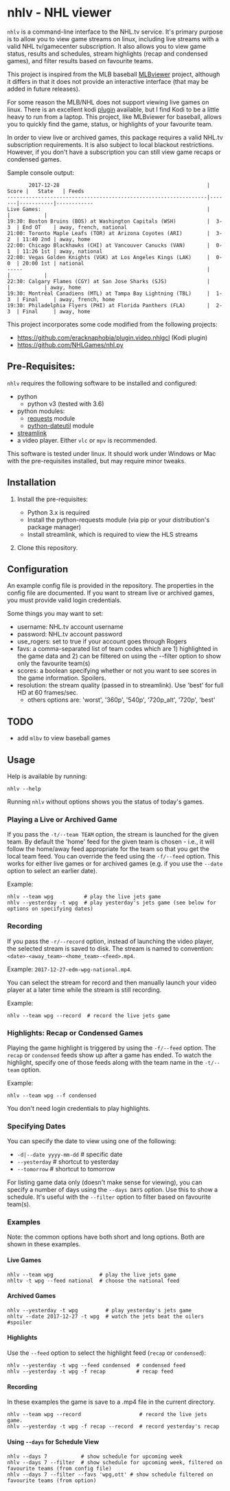 nhlv - NHL viewer
=================

`nhlv` is a command-line interface to the NHL.tv service. It's primary purpose is to allow you to view game
streams on linux, including live streams with a valid NHL tv/gamecenter subscription.  It also allows you to
view game status, results and schedules, stream highlights (recap and condensed games), and filter results
based on favourite teams.

This project is inspired from the MLB baseball [MLBviewer](https://github.com/sdelafond/mlbviewer) project,
although it differs in that it does not provide an interactive interface (that may be added in future releases). 

For some reason the MLB/NHL does not support viewing live games on linux. There is an excellent kodi
[plugin](https://github.com/eracknaphobia/plugin.video.nhlgcl) available, but I find Kodi to be a little heavy
to run from a laptop. This project, like MLBviewer for baseball, allows you to quickly find the game, status,
or highlights of your favourite team.

In order to view live or archived games, this package requires a valid NHL.tv subscription requirements. It
is also subject to local blackout restrictions. However, if you don't have a subscription you can still view
game recaps or condensed games.


Sample console output:

````
       2017-12-28                                                | Score |   State   | Feeds
-----------------------------------------------------------------|-------|-----------|------------
Live Games:                                                      |       |           |
19:30: Boston Bruins (BOS) at Washington Capitals (WSH)          |  3-3  | End OT    | away, french, national
21:00: Toronto Maple Leafs (TOR) at Arizona Coyotes (ARI)        |  3-2  | 11:40 2nd | away, home
22:00: Chicago Blackhawks (CHI) at Vancouver Canucks (VAN)       |  0-1  | 11:26 1st | away, national
22:00: Vegas Golden Knights (VGK) at Los Angeles Kings (LAK)     |  0-0  | 20:00 1st | national
-----                                                            |       |           |
22:30: Calgary Flames (CGY) at San Jose Sharks (SJS)             |       |           | away, home
19:30: Montréal Canadiens (MTL) at Tampa Bay Lightning (TBL)     |  1-3  | Final     | away, french, home
19:30: Philadelphia Flyers (PHI) at Florida Panthers (FLA)       |  2-3  | Final     | away, home
````

This project incorporates some code modified from the following projects: 

* https://github.com/eracknaphobia/plugin.video.nhlgcl (Kodi plugin)
* https://github.com/NHLGames/nhl.py


## Pre-Requisites:

`nhlv` requires the following software to be installed and configured:
* python 
    - python v3 (tested with 3.6) 
* python modules:
    - [requests](http://python-requests.org/) module 
    - [python-dateutil](https://dateutil.readthedocs.io/en/stable/) module
* [streamlink](https://streamlink.github.io/)
* a video player. Either `vlc` or `mpv` is recommended.

This software is tested under linux. It should work under Windows or Mac with the pre-requisites installed, but may require minor tweaks.


## Installation

1. Install the pre-requisites: 
    * Python 3.x is required
    * Install the python-requests module (via pip or your distribution's package manager) 
    * Install streamlink, which is required to view the HLS streams

2. Clone this repository.


## Configuration

An example config file is provided in the repository. The properties in the config file are documented. If you
want to stream live or archived games, you must provide valid login credentials. 

Some things you may want to set:

* username: NHL.tv account username
* password: NHL.tv account password
* use_rogers: set to true if your account goes through Rogers
* favs: a comma-separated list of team codes which are 1) highlighted in the game data and 2) can be filtered on using the --filter option to show only the favourite team(s)
* scores: a boolean specifying whether or not you want to see scores in the game information. Spoilers.
* resolution: the stream quality (passed in to streamlink). Use 'best' for full HD at 60 frames/sec.
    - others options are: 'worst', '360p', '540p', '720p_alt', '720p', 'best'


## TODO

* add `mlbv` to view baseball games


## Usage

Help is available by running:

    nhlv --help

Running `nhlv` without options shows you the status of today's games.


### Playing a Live or Archived Game

If you pass the `-t/--team TEAM` option, the stream is launched for the given team. By default the 'home' feed
for the given team is chosen - i.e., it will follow the home/away feed appropriate for the team so that you
get the local team feed.  You can override the feed using the `-f/--feed` option. This works for either live
games or for archived games (e.g. if you use the `--date` option to select an earlier date).

Example:

    nhlv --team wpg          # play the live jets game
    nhlv --yesterday -t wpg  # play yesterday's jets game (see below for options on specifying dates)


### Recording

If you pass the `-r/--record` option, instead of launching the video player, the selected stream is saved to
disk. The stream is named to convention: `<date>-<away_team>-<home_team>-<feed>.mp4`. 

Example: `2017-12-27-edm-wpg-national.mp4`.

You can select the stream for record and then manually launch your video player at a later time while the
stream is still recording.

Example:

    nhlv --team wpg --record  # record the live jets game


### Highlights: Recap or Condensed Games

Playing the game highlight is triggered by using the `-f/--feed` option. The `recap` or `condensed` feeds show
up after a game has ended. To watch the highlight, specify one of those feeds along with the team name in the
`-t/--team` option.

Example:

    nhlv --team wpg --f condensed

You don't need login credentials to play highlights.


### Specifying Dates

You can specify the date to view using one of the following:

* `-d|--date yyyy-mm-dd`  # specific date
* `--yesterday`           # shortcut to yesterday
* `--tomorrow`            # shortcut to tomorrow

For listing game data only (doesn't make sense for viewing), you can specify a number of days using the
`--days DAYS` option. Use this to show a schedule. It's useful with the `--filter` option to filter based on
favourite team(s).


### Examples

Note: the common options have both short and long options. Both are shown in these examples.


#### Live Games

    nhlv --team wpg               # play the live jets game
    nhltv -t wpg --feed national  # choose the national feed

#### Archived Games

    nhlv --yesterday -t wpg         # play yesterday's jets game
    nhltv --date 2017-12-27 -t wpg  # watch the jets beat the oilers #spoiler

#### Highlights

Use the `--feed` option to select the highlight feed (`recap` or `condensed`):

    nhlv --yesterday -t wpg --feed condensed  # condensed feed
    nhlv --yesterday -t wpg -f recap          # recap feed

#### Recording

In these examples the game is save to a .mp4 file in the current directory.

    nhlv --team wpg --record                   # record the live jets game. 
    nhlv --yesterday -t wpg -f recap --record  # record yesterday's recap

#### Using `--days` for Schedule View

    nhlv --days 7           # show schedule for upcoming week
    nhlv --days 7 --filter  # show schedule for upcoming week, filtered on favourite teams (from config file)
    nhlv --days 7 --filter --favs 'wpg,ott' # show schedule filtered on favourite teams (from option)

